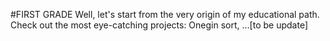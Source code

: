 #FIRST GRADE
Well, let's start from the very origin of my educational path.
Check out the most eye-catching projects: Onegin sort, ...[to be update]